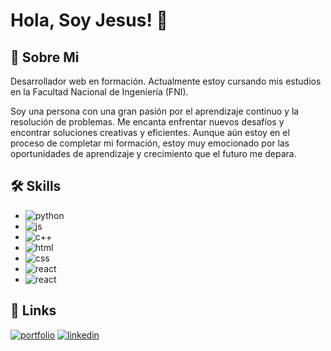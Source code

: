 # Hola, Soy Jesus! 👋


## 🚀 Sobre Mi
Desarrollador web en formación. Actualmente estoy cursando mis estudios en la Facultad Nacional de Ingeniería (FNI).

Soy una persona con una gran pasión por el aprendizaje continuo y la resolución de problemas. Me encanta enfrentar nuevos desafíos y encontrar soluciones creativas y eficientes. Aunque aún estoy en el proceso de completar mi formación, estoy muy emocionado por las oportunidades de aprendizaje y crecimiento que el futuro me depara.


## 🛠 Skills

- ![python](https://img.shields.io/badge/python-000?logo=python&style=for-the-badge)
- ![js](https://img.shields.io/badge/javascript-000?logo=javascript&style=for-the-badge)
- ![c++](https://img.shields.io/badge/C++-000?logo=cplusplus&logoColor=blue&style=for-the-badge)
- ![html](https://img.shields.io/badge/HTML-000?logo=HTML5&style=for-the-badge)
- ![css](https://img.shields.io/badge/CSS-000?logo=CSS3&logoColor=blue&style=for-the-badge)
- ![react](https://img.shields.io/badge/React-000?logo=React&logoColor=blue&style=for-the-badge)
- ![react](https://img.shields.io/badge/Bootstrap-000?logo=Bootstrap&style=for-the-badge)


## 🔗 Links
[![portfolio](https://img.shields.io/badge/my_portfolio-000?style=for-the-badge&logo=ko-fi&logoColor=white)](https://jesus-a-flores.github.io/)
[![linkedin](https://img.shields.io/badge/linkedin-0A66C2?style=for-the-badge&logo=linkedin&logoColor=white)](https://www.linkedin.com/)

